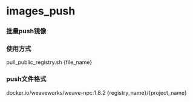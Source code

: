 # images_push

### 批量push镜像
### 使用方式
pull_public_registry.sh {file_name}
### push文件格式
docker.io/weaveworks/weave-npc:1.8.2 {registry_name}/{project_name}